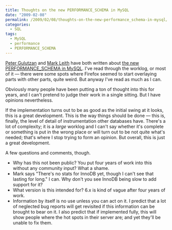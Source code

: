 ```yaml
---
title: Thoughts on the new PERFORMANCE_SCHEMA in MySQL
date: "2009-02-08"
permalink: /2009/02/08/thoughts-on-the-new-performance_schema-in-mysql/
categories:
  - SQL
tags:
  - MySQL
  - performance
  - PERFORMANCE_SCHEMA
---
```

[Peter Gulutzan][1] and [Mark Leith][2] have both written about [the new PERFORMANCE_SCHEMA in MySQL][3]. I've read through the worklog, or most of it &#8212; there were some spots where Firefox seemed to start overlaying parts with other parts, quite weird. But anyway I've read as much as I can.

Obviously many people have been putting a ton of thought into this for years, and I can't pretend to judge their work in a single sitting. But I have opinions nevertheless.

If the implementation turns out to be as good as the initial swing at it looks, this is a great development. This is the way things should be done &#8212; this is, finally, the level of detail of instrumentation other databases have. There's a lot of complexity; it is a *large* worklog and I can't say whether it's complete or something is put in the wrong place or will turn out to be not quite what's needed; that's where I stop trying to form an opinion. But overall, this is just a great development.

A few questions and comments, though.

*   Why has this not been public? You put four years of work into this without any community input? What a shame.
*   Mark says "There's no stats for InnoDB yet, though I can't see that lasting for long." I can. Why don't you see InnoDB being slow to add support for it?
*   What version is this intended for? 6.x is kind of vague after four years of work.
*   Information by itself is no use unless you can act on it. I predict that a lot of neglected bug reports will get revisited if this information can be brought to bear on it. I also predict that if implemented fully, this will show people where the hot spots in their server are; and yet they'll be unable to fix them.

 [1]: http://blogs.mysql.com/peterg/2009/02/05/mysql-performance-schema/
 [2]: http://www.markleith.co.uk/?p=112
 [3]: http://forge.mysql.com/worklog/task.php?id=2360

